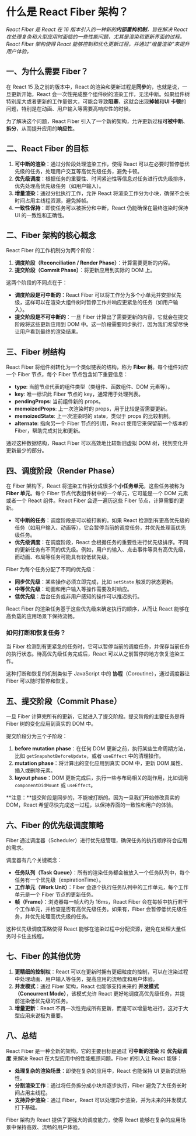 # 什么是 React Fiber 架构？

_React Fiber 是 React 在 16 版本引入的一种新的**内部重构机制**，旨在解决 React 在处理复杂和大型应用时面临的一些性能问题，尤其是渲染和更新界面的过程。React Fiber 架构使得 React 能够控制和优化更新过程，并通过“增量渲染”来提升用户体验。_

## 一、为什么需要 Fiber？

在 React 15 及之前的版本中，React 的渲染和更新过程是**同步**的，也就是说，一旦更新开始，React 会一次性完成整个组件树的渲染工作，无法中断。如果组件树特别庞大或者更新的工作量很大，可能会导致**阻塞**，这就会出现**掉帧**和**UI 卡顿**的问题，特别是在动画、用户输入等需要高响应性的时候。

为了解决这个问题，React Fiber 引入了一个新的架构，允许更新过程**可被中断**、**拆分**，从而提升应用的**响应性**。

## 二、React Fiber 的目标

1. **可中断的渲染**：通过分阶段处理渲染工作，使得 React 可以在必要时暂停低优先级的任务，处理用户交互等高优先级任务，避免卡顿。
2. **优先级调度**：根据任务的重要性、时间紧迫性等信息对任务进行优先级排序，优先处理高优先级任务（如用户输入）。
3. **增量渲染**：通过分批执行工作，允许 React 将渲染工作分为小块，确保不会长时间占用主线程资源，避免掉帧。
4. **一致性保持**：即使任务可以被拆分和中断，React 仍能确保在最终渲染时保持 UI 的一致性和正确性。

## 二、Fiber 架构的核心概念

React Fiber 的工作机制分为两个阶段：

1. **调度阶段（Reconciliation / Render Phase）**：计算需要更新的内容。
2. **提交阶段（Commit Phase）**：将更新应用到实际的 DOM 上。

这两个阶段的不同点在于：

- **调度阶段是可中断的**：React Fiber 可以将工作分为多个小单元并安排优先级，这样可以在渲染大组件树时暂停工作并响应更紧急的任务（如用户输入）。
- **提交阶段是不可中断的**：一旦 Fiber 计算出了需要更新的内容，它就会在提交阶段将这些更新应用到 DOM 中。这一阶段需要同步执行，因为我们希望尽快让用户看到最终的渲染结果。

## 三、Fiber 树结构

React Fiber 将组件树转化为一个类似链表的结构，称为 **Fiber 树**。每个组件对应一个 Fiber 节点，每个 Fiber 节点包含如下重要信息：

- **type**: 当前节点代表的组件类型（类组件、函数组件、DOM 元素等）。
- **key**: 唯一标识此 Fiber 节点的 key，通常用于处理列表。
- **pendingProps**: 当前组件新的 props。
- **memoizedProps**: 上一次渲染时的 props，用于比较是否需要更新。
- **memoizedState**: 上一次渲染时的 state，类似于 props 的比较机制。
- **alternate**: 指向另一个 Fiber 节点的引用，React 使用它来保留前一个版本的 Fiber，帮助完成对比和更新。

通过这种数据结构，React Fiber 可以高效地比较新旧虚拟 DOM 树，找到变化并更新最少的部分。

## 四、调度阶段（Render Phase）

在 Fiber 架构下，React 将渲染工作拆分成很多个**小任务单元**，这些任务被称为 **Fiber 单元**。每个 Fiber 节点代表组件树中的一个单元，它可能是一个 DOM 元素或者一个 React 组件。React Fiber 会逐一遍历这些 Fiber 节点，计算需要的更新。

- **可中断的任务**：调度阶段是可以被打断的。如果 React 检测到有更高优先级的任务（如用户输入、动画等），它会暂停当前的调度任务，并优先处理高优先级任务。
- **优先级调度**：在调度阶段，React 会根据任务的重要性进行优先级排序。不同的更新任务有不同的优先级。例如，用户的输入、点击事件等具有高优先级，而动画、布局等任务可能具有较低优先级。

Fiber 为每个任务分配了不同的优先级：

- **同步优先级**：某些操作必须立即完成，比如 `setState` 触发的状态更新。
- **中等优先级**：动画和用户输入等操作需要及时响应。
- **低优先级**：后台任务或非用户感知的操作可以推迟执行。

React Fiber 的渲染任务基于这些优先级来确定执行的顺序，从而让 React 能够在高负载的应用场景下保持流畅。

### 如何打断和恢复任务？

当 Fiber 检测到有更紧急的任务时，它可以暂停当前的调度任务，并保存当前任务的执行状态。待高优先级任务完成后，React 可以从之前暂停的地方恢复渲染工作。

这种打断和恢复的机制类似于 JavaScript 中的 **协程**（Coroutine），通过调度器让 Fiber 可以随时暂停和恢复。

## 五、提交阶段（Commit Phase）

一旦 Fiber 计算完所有的更新，它就进入了提交阶段。提交阶段的主要任务是将 Fiber 树的变化应用到真实的 DOM 中。

提交阶段分为三个子阶段：

1. **before mutation phase**：在任何 DOM 更新之前，执行某些生命周期方法，比如 `getSnapshotBeforeUpdate`，或者 `useEffect` 中的清理操作。
2. **mutation phase**：将计算出的变化应用到真实 DOM 中，更新 DOM 属性、插入或删除元素。
3. **layout phase**：DOM 更新完成后，执行一些与布局相关的副作用，比如调用 `componentDidMount` 或 `useEffect`。

**注意：**提交阶段是同步的，不能被打断的。因为一旦我们开始修改真实的 DOM，React 希望尽快完成这一过程，以保持界面的一致性和用户的体验。

## 六、Fiber 的优先级调度策略

Fiber 通过调度器（Scheduler）进行优先级管理，确保任务的执行顺序符合应用的需求。

调度器有几个关键概念：

- **任务队列（Task Queue）**：所有的渲染任务都会被放入一个任务队列中，每个任务有一个优先级（expirationTime）。
- **工作单元（Work Unit）**：Fiber 会逐个执行任务队列中的工作单元，每个工作单元是一个 Fiber 节点的更新任务。
- **帧（Frame）**：浏览器每一帧大约为 16ms，React Fiber 会在每帧中执行若干个工作单元，并检查是否有高优先级任务。如果有，Fiber 会暂停低优先级任务，并优先处理高优先级的任务。

这种优先级调度策略使得 React 能够在渲染过程中分配资源，避免在处理大量任务时卡住主线程。

## 七、Fiber 的其他优势

1. **更精细的控制权**：React 可以在更新时拥有更细粒度的控制，可以在渲染过程中处理动画、用户输入等任务，提高应用的流畅度和用户体验。
2. **并发模式**：通过 Fiber 架构，React 也能够支持未来的 **并发模式（Concurrent Mode）**，该模式允许 React 更好地调度高优先级任务，并提前渲染低优先级的任务。
3. **增量更新**：React 不再一次性完成所有更新，而是可以增量地进行，这对于大型应用来说极为重要。

## 八、总结

React Fiber 是一种全新的架构，它的主要目标是通过 **可中断的渲染** 和 **优先级调度** 来解决 React 在大型应用中的性能瓶颈问题。Fiber 的引入让 React 能够：

- **处理复杂的渲染场景**：即使在复杂的应用中，React 也能保持 UI 更新的流畅性。
- **分割渲染工作**：通过将任务拆分成小块并逐步执行，Fiber 避免了大任务长时间占用主线程。
- **支持异步渲染**：通过 Fiber，React 可以处理异步渲染，并为未来的并发模式打下基础。

Fiber 架构为 React 提供了更强大的调度能力，使得 React 能够在复杂的应用场景中保持高效、流畅的用户体验。
